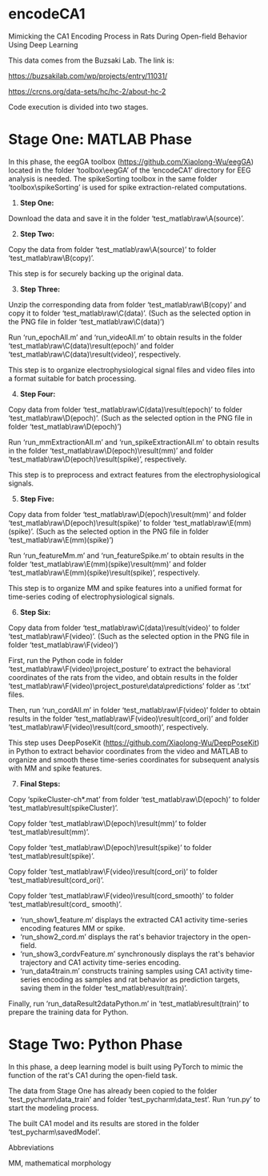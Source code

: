 # encodeCA1

Mimicking the CA1 Encoding Process in Rats During Open-field Behavior Using Deep Learning

This data comes from the Buzsaki Lab. The link is:

https://buzsakilab.com/wp/projects/entry/11031/

https://crcns.org/data-sets/hc/hc-2/about-hc-2


Code execution is divided into two stages.


# Stage One: MATLAB Phase

In this phase, the eegGA toolbox (https://github.com/Xiaolong-Wu/eegGA) located in the folder ‘toolbox\eegGA’ of the ‘encodeCA1’ directory for EEG analysis is needed. The spikeSorting toolbox in the same folder ‘toolbox\spikeSorting’ is used for spike extraction-related computations.

1. **Step One:**

Download the data and save it in the folder ‘test_matlab\raw\A(source)’.

2. **Step Two:**

Copy the data from folder ‘test_matlab\raw\A(source)’ to folder ‘test_matlab\raw\B(copy)’.

This step is for securely backing up the original data.

3. **Step Three:**

Unzip the corresponding data from folder ‘test_matlab\raw\B(copy)’ and copy it to folder ‘test_matlab\raw\C(data)’. (Such as the selected option in the PNG file in folder ‘test_matlab\raw\C(data)’)

Run ‘run_epochAll.m’ and ‘run_videoAll.m’ to obtain results in the folder ‘test_matlab\raw\C(data)\result(epoch)’ and folder ‘test_matlab\raw\C(data)\result(video)’, respectively.

This step is to organize electrophysiological signal files and video files into a format suitable for batch processing.

4. **Step Four:**

Copy data from folder ‘test_matlab\raw\C(data)\result(epoch)’ to folder ‘test_matlab\raw\D(epoch)’. (Such as the selected option in the PNG file in folder ‘test_matlab\raw\D(epoch)’)

Run ‘run_mmExtractionAll.m’ and ‘run_spikeExtractionAll.m’ to obtain results in the folder ‘test_matlab\raw\D(epoch)\result(mm)’ and folder ‘test_matlab\raw\D(epoch)\result(spike)’, respectively.

This step is to preprocess and extract features from the electrophysiological signals.

5. **Step Five:**

Copy data from folder ‘test_matlab\raw\D(epoch)\result(mm)’ and folder ‘test_matlab\raw\D(epoch)\result(spike)’ to folder ‘test_matlab\raw\E(mm)(spike)’. (Such as the selected option in the PNG file in folder ‘test_matlab\raw\E(mm)(spike)’)

Run ‘run_featureMm.m’ and ‘run_featureSpike.m’ to obtain results in the folder ‘test_matlab\raw\E(mm)(spike)\result(mm)’ and folder ‘test_matlab\raw\E(mm)(spike)\result(spike)’, respectively.

This step is to organize MM and spike features into a unified format for time-series coding of electrophysiological signals.

6. **Step Six:**

Copy data from folder ‘test_matlab\raw\C(data)\result(video)’ to folder ‘test_matlab\raw\F(video)’. (Such as the selected option in the PNG file in folder ‘test_matlab\raw\F(video)’)

First, run the Python code in folder ‘test_matlab\raw\F(video)\project_posture’ to extract the behavioral coordinates of the rats from the video, and obtain results in the folder ‘test_matlab\raw\F(video)\project_posture\data\predictions’ folder as ‘.txt’ files.

Then, run ‘run_cordAll.m’ in folder ‘test_matlab\raw\F(video)’ folder to obtain results in the folder ‘test_matlab\raw\F(video)\result(cord_ori)’ and folder ‘test_matlab\raw\F(video)\result(cord_smooth)’, respectively.

This step uses DeepPoseKit (https://github.com/Xiaolong-Wu/DeepPoseKit) in Python to extract behavior coordinates from the video and MATLAB to organize and smooth these time-series coordinates for subsequent analysis with MM and spike features.

7. **Final Steps:**

Copy ‘spikeCluster-ch*.mat’ from folder ‘test_matlab\raw\D(epoch)’ to folder ‘test_matlab\result(spikeCluster)’.

Copy folder ‘test_matlab\raw\D(epoch)\result(mm)’ to folder ‘test_matlab\result(mm)’.

Copy folder ‘test_matlab\raw\D(epoch)\result(spike)’ to folder ‘test_matlab\result(spike)’.

Copy folder ‘test_matlab\raw\F(video)\result(cord_ori)’ to folder ‘test_matlab\result(cord_ori)’.

Copy folder ‘test_matlab\raw\F(video)\result(cord_smooth)’ to folder ‘test_matlab\result(cord_ smooth)’.


- ‘run_show1_feature.m’ displays the extracted CA1 activity time-series encoding features MM or spike.
- ‘run_show2_cord.m’ displays the rat's behavior trajectory in the open-field.
- ‘run_show3_cordvFeature.m’ synchronously displays the rat's behavior trajectory and CA1 activity time-series encoding.
- ‘run_data4train.m’ constructs training samples using CA1 activity time-series encoding as samples and rat behavior as prediction targets, saving them in the folder ‘test_matlab\result(train)’.

Finally, run ‘run_dataResult2dataPython.m’ in ‘test_matlab\result(train)’ to prepare the training data for Python.


# Stage Two: Python Phase

In this phase, a deep learning model is built using PyTorch to mimic the function of the rat's CA1 during the open-field task.

The data from Stage One has already been copied to the folder ‘test_pycharm\data_train’ and folder ‘test_pycharm\data_test’. Run ‘run.py’ to start the modeling process.

The built CA1 model and its results are stored in the folder ‘test_pycharm\savedModel’.


Abbreviations

MM, mathematical morphology
